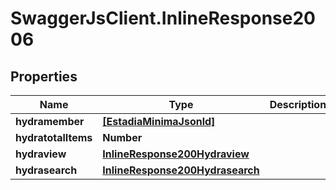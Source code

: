 # SwaggerJsClient.InlineResponse2006

## Properties

| Name                | Type                                                                | Description | Notes      |
| ------------------- | ------------------------------------------------------------------- | ----------- | ---------- |
| **hydramember**     | [**[EstadiaMinimaJsonld]**](EstadiaMinimaJsonld.md)                 |             |
| **hydratotalItems** | **Number**                                                          |             | [optional] |
| **hydraview**       | [**InlineResponse200Hydraview**](InlineResponse200Hydraview.md)     |             | [optional] |
| **hydrasearch**     | [**InlineResponse200Hydrasearch**](InlineResponse200Hydrasearch.md) |             | [optional] |
